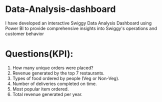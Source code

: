 # Data-Analysis-dashboard
I have developed an interactive Swiggy Data Analysis Dashboard using Power BI to provide comprehensive insights into Swiggy's operations and customer behavior

# Questions(KPI):  
1. How many unique orders were placed?  
2. Revenue generated by the top 7 restaurants.  
3. Types of food ordered by people (Veg or Non-Veg).  
4. Number of deliveries completed on time.  
5. Most popular item ordered.  
6. Total revenue generated per year.

